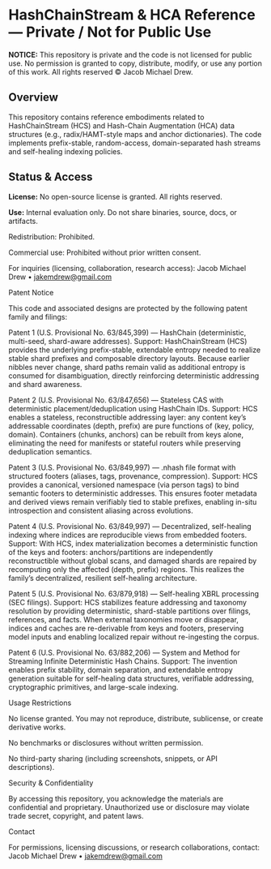 # HashChainStream & HCA Reference — Private / Not for Public Use

**NOTICE:** This repository is private and the code is not licensed for public use.
No permission is granted to copy, distribute, modify, or use any portion of this work.
All rights reserved © Jacob Michael Drew.

## Overview

This repository contains reference embodiments related to HashChainStream (HCS) and Hash-Chain Augmentation (HCA) data structures (e.g., radix/HAMT-style maps and anchor dictionaries).
The code implements prefix-stable, random-access, domain-separated hash streams and self-healing indexing policies.

## Status & Access

**License:** No open-source license is granted. All rights reserved.

**Use:** Internal evaluation only. Do not share binaries, source, docs, or artifacts.

Redistribution: Prohibited.

Commercial use: Prohibited without prior written consent.

For inquiries (licensing, collaboration, research access):
Jacob Michael Drew • jakemdrew@gmail.com 

Patent Notice

This code and associated designs are protected by the following patent family and filings:

Patent 1 (U.S. Provisional No. 63/845,399) — HashChain (deterministic, multi-seed, shard-aware addresses).
Support: HashChainStream (HCS) provides the underlying prefix-stable, extendable entropy needed to realize stable shard prefixes and composable directory layouts. Because earlier nibbles never change, shard paths remain valid as additional entropy is consumed for disambiguation, directly reinforcing deterministic addressing and shard awareness.

Patent 2 (U.S. Provisional No. 63/847,656) — Stateless CAS with deterministic placement/deduplication using HashChain IDs.
Support: HCS enables a stateless, reconstructible addressing layer: any content key’s addressable coordinates (depth, prefix) are pure functions of (key, policy, domain). Containers (chunks, anchors) can be rebuilt from keys alone, eliminating the need for manifests or stateful routers while preserving deduplication semantics.

Patent 3 (U.S. Provisional No. 63/849,997) — .nhash file format with structured footers (aliases, tags, provenance, compression).
Support: HCS provides a canonical, versioned namespace (via person tags) to bind semantic footers to deterministic addresses. This ensures footer metadata and derived views remain verifiably tied to stable prefixes, enabling in-situ introspection and consistent aliasing across evolutions.

Patent 4 (U.S. Provisional No. 63/849,997) — Decentralized, self-healing indexing where indices are reproducible views from embedded footers.
Support: With HCS, index materialization becomes a deterministic function of the keys and footers: anchors/partitions are independently reconstructible without global scans, and damaged shards are repaired by recomputing only the affected (depth, prefix) regions. This realizes the family’s decentralized, resilient self-healing architecture.

Patent 5 (U.S. Provisional No. 63/879,918) — Self-healing XBRL processing (SEC filings).
Support: HCS stabilizes feature addressing and taxonomy resolution by providing deterministic, shard-stable partitions over filings, references, and facts. When external taxonomies move or disappear, indices and caches are re-derivable from keys and footers, preserving model inputs and enabling localized repair without re-ingesting the corpus.

Patent 6 (U.S. Provisional No. 63/882,206) — System and Method for Streaming Infinite Deterministic Hash Chains.
Support: The invention enables prefix stability, domain separation, and extendable entropy generation suitable for self-healing data structures, verifiable addressing, cryptographic primitives, and large-scale indexing.

Usage Restrictions

No license granted. You may not reproduce, distribute, sublicense, or create derivative works.

No benchmarks or disclosures without written permission.

No third-party sharing (including screenshots, snippets, or API descriptions).

Security & Confidentiality

By accessing this repository, you acknowledge the materials are confidential and proprietary.
Unauthorized use or disclosure may violate trade secret, copyright, and patent laws.

Contact

For permissions, licensing discussions, or research collaborations, contact:
Jacob Michael Drew • jakemdrew@gmail.com
